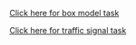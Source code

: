 <a href="https://rahulcell.github.io/CSS-task-Day-1/box%20model/index.html" target="_blank">Click here for box model task</a>

<a href="https://rahulcell.github.io/CSS-task-Day-1/traffic%20signal/index.html" target="_blank">Click here for traffic signal task</a>
